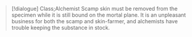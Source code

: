 >[!dialogue] Class;Alchemist
>Scamp skin must be removed from the specimen while it is still bound on the mortal plane. It is an unpleasant business for both the scamp and skin-farmer, and alchemists have trouble keeping the substance in stock.